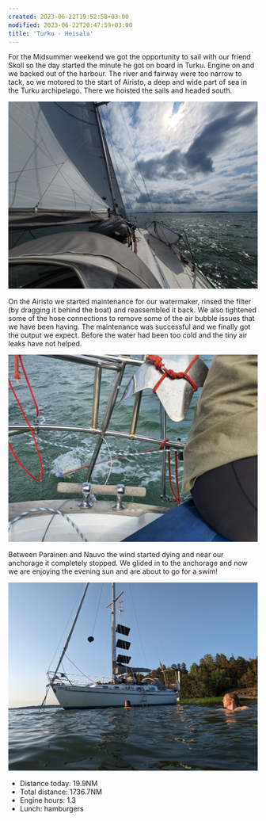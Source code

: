 ```yaml
---
created: 2023-06-22T19:52:58+03:00
modified: 2023-06-22T20:47:59+03:00
title: 'Turku - Heisala'
---
```


For the Midsummer weekend we got the opportunity to sail with our friend Skoll so the day started the minute he got on board in Turku. Engine on and we backed out of the harbour. The river and fairway were too narrow to tack, so we motored to the start of Airisto, a deep and wide part of sea in the Turku archipelago. There we hoisted the sails and headed south. 

![Image](../2023/655cee8c6d831db1d6bca39b66fcd444.jpg) 

On the Airisto we started maintenance for our watermaker, rinsed the filter (by dragging it behind the boat) and reassembled it back. We also tightened some of the hose connections to remove some of the air bubble issues that we have been having. The maintenance was successful and we finally got the output we expect. Before the water had been too cold and the tiny air leaks have not helped. 

![Image](../2023/dbd3f7138f996f81dc2780d350b84af7.jpg) 

Between Parainen and Nauvo the wind started dying and near our anchorage it completely stopped. We glided in to the anchorage and now we are enjoying the evening sun and are about to go for a swim!

![Image](../2023/19f76250c9ede011d4e39b9737f3ec42.jpg) 

* Distance today: 19.9NM
* Total distance: 1736.7NM
* Engine hours: 1.3
* Lunch: hamburgers
